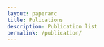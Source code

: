 ```yaml
---
layout: paperarc
title: Pulications
description: Publication list
permalink: /publication/
---
```


